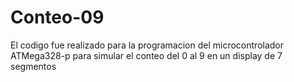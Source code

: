 # Conteo-09
El codigo fue realizado para la programacion del microcontrolador ATMega328-p para simular el conteo del 0 al 9 en un display de 7 segmentos
